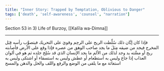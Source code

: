 ```yaml
---
title: "Inner Story: Trapped by Temptation, Oblivious to Danger"
tags: ['death', 'self-awareness', 'counsel', "narration"]
---
```


 Section 53 in 3) Life of Burzoy, [[Kalīla wa-Dimna]]

---
فإذا كان إبَّان ذلك سُلِّطت الريح على الرحِم وقويَ على التحريك فيتصوَّب رأسه قِبَل المخرج فيجد من ضيقه مِثلَ ما يجد صاحب الوهق من عصره فإذا وقع على الأرض فأصابته ريح أو مسَّته يد وجد لذلك من الألم ما يجد الإنسان الذي قد سُلِخ جلده ثم هو في ألوان العذاب إذا جاع وليس به استطعام أو عطش وليس به استسقاء أو اشتكى وليس به استغاثة مع ما يلقى من الوضع والرفع واللف والحل والدهن والمسح
